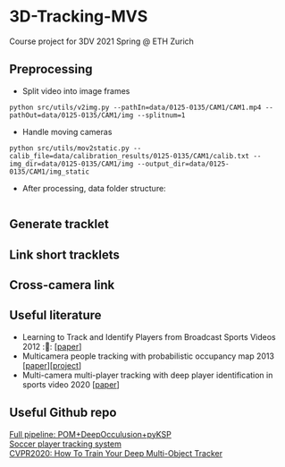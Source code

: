 # 3D-Tracking-MVS
Course project for 3DV 2021 Spring @ ETH Zurich

## Preprocessing
- Split video into image frames
```
python src/utils/v2img.py --pathIn=data/0125-0135/CAM1/CAM1.mp4 --pathOut=data/0125-0135/CAM1/img --splitnum=1
```
- Handle moving cameras
```
python src/utils/mov2static.py --calib_file=data/calibration_results/0125-0135/CAM1/calib.txt --img_dir=data/0125-0135/CAM1/img --output_dir=data/0125-0135/CAM1/img_static
```

- After processing, data folder structure:
```
```

## Generate tracklet

## Link short tracklets

## Cross-camera link


## Useful literature

- Learning to Track and Identify Players from Broadcast Sports Videos 2012 ::rainbow:: [[paper](https://www.cs.ubc.ca/~murphyk/Papers/weilwun-pami12.pdf)]
- Multicamera people tracking with probabilistic occupancy map 2013 [[paper](https://infoscience.epfl.ch/record/145991)][[project](https://www.epfl.ch/labs/cvlab/research/research-surv/research-body-surv-index-php/)]
- Multi-camera multi-player tracking with deep player identification in sports video 2020 [[paper](https://www.sciencedirect.com/science/article/abs/pii/S0031320320300650)]

## Useful Github repo
[Full pipeline: POM+DeepOcculusion+pyKSP](https://www.epfl.ch/labs/cvlab/research/research-surv/research-body-surv-index-php/) <br/>
[Soccer player tracking system](https://github.com/AndresGalaviz/Football-Player-Tracking) <br/>
[CVPR2020: How To Train Your Deep Multi-Object Tracker](https://github.com/yihongXU/deepMOT)
